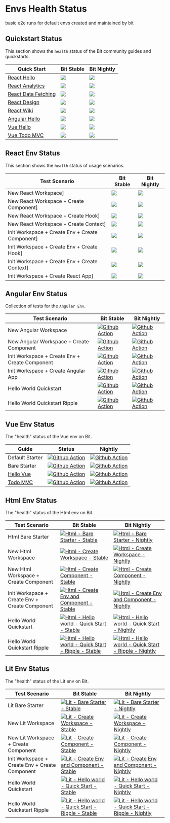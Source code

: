 <!-- React: Quickstarts -->
[REACT-QUICKSTART]: https://bit.dev/docs/quick-start/hello-world
[REACT-QUICKSTART-S]: https://github.com/teambit/envs-health-status/actions/workflows/react-quickstart-stable.yml
[REACT-QUICKSTART-SB]: https://github.com/teambit/envs-health-status/actions/workflows/react-quickstart-stable.yml/badge.svg
[REACT-QUICKSTART-N]: https://github.com/teambit/envs-health-status/actions/workflows/react-quickstart-nightly.yml
[REACT-QUICKSTART-NB]: https://github.com/teambit/envs-health-status/actions/workflows/react-quickstart-nightly.yml/badge.svg

[REACT-QUICKSTART-ANALYTICS]: https://bit.dev/docs/quick-start/analytics
[REACT-QUICKSTART-ANALYTICS-S]: https://github.com/teambit/envs-health-status/actions/workflows/react-quickstart-analytics-stable.yml
[REACT-QUICKSTART-ANALYTICS-SB]: https://github.com/teambit/envs-health-status/actions/workflows/react-quickstart-analytics-stable.yml/badge.svg
[REACT-QUICKSTART-ANALYTICS-N]: https://github.com/teambit/envs-health-status/actions/workflows/react-quickstart-analytics-nightly.yml
[REACT-QUICKSTART-ANALYTICS-NB]: https://github.com/teambit/envs-health-status/actions/workflows/react-quickstart-analytics-nightly.yml/badge.svg

[REACT-QUICKSTART-DATA-FETCHING]: https://bit.dev/docs/quick-start/wiki
[REACT-QUICKSTART-DATA-FETCHING-S]: https://github.com/teambit/envs-health-status/actions/workflows/react-quickstart-data-fetching-stable.yml
[REACT-QUICKSTART-DATA-FETCHING-SB]: https://github.com/teambit/envs-health-status/actions/workflows/react-quickstart-data-fetching-stable.yml/badge.svg
[REACT-QUICKSTART-DATA-FETCHING-N]: https://github.com/teambit/envs-health-status/actions/workflows/react-quickstart-data-fetching-nightly.yml
[REACT-QUICKSTART-DATA-FETCHING-NB]: https://github.com/teambit/envs-health-status/actions/workflows/react-quickstart-data-fetching-nightly.yml/badge.svg

[REACT-QUICKSTART-DESIGN]: https://bit.dev/docs/quick-start/design
[REACT-QUICKSTART-DESIGN-S]: https://github.com/teambit/envs-health-status/actions/workflows/react-quickstart-design-stable.yml
[REACT-QUICKSTART-DESIGN-SB]: https://github.com/teambit/envs-health-status/actions/workflows/react-quickstart-design-stable.yml/badge.svg
[REACT-QUICKSTART-DESIGN-N]: https://github.com/teambit/envs-health-status/actions/workflows/react-quickstart-design-nightly.yml
[REACT-QUICKSTART-DESIGN-NB]: https://github.com/teambit/envs-health-status/actions/workflows/react-quickstart-design-nightly.yml/badge.svg

[REACT-QUICKSTART-WIKI]: https://bit.dev/docs/quick-start/wiki
[REACT-QUICKSTART-WIKI-S]: https://github.com/teambit/envs-health-status/actions/workflows/react-quickstart-wiki-stable.yml
[REACT-QUICKSTART-WIKI-SB]: https://github.com/teambit/envs-health-status/actions/workflows/react-quickstart-wiki-stable.yml/badge.svg
[REACT-QUICKSTART-WIKI-N]: https://github.com/teambit/envs-health-status/actions/workflows/react-quickstart-wiki-nightly.yml
[REACT-QUICKSTART-WIKI-NB]: https://github.com/teambit/envs-health-status/actions/workflows/react-quickstart-wiki-nightly.yml/badge.svg

<!-- React: Env Test Scenarios -->
[REACT-CREATE-APP-S]: https://github.com/teambit/envs-health-status/actions/workflows/react-create-app-stable.yml
[REACT-CREATE-APP-SB]: https://github.com/teambit/envs-health-status/actions/workflows/react-create-app-stable.yml/badge.svg
[REACT-CREATE-APP-N]: https://github.com/teambit/envs-health-status/actions/workflows/react-create-app-nightly.yml
[REACT-CREATE-APP-NB]: https://github.com/teambit/envs-health-status/actions/workflows/react-create-app-nightly.yml/badge.svg

[REACT-CREATE-COMPONENT-S]: https://github.com/teambit/envs-health-status/actions/workflows/react-create-component-stable.yml
[REACT-CREATE-COMPONENT-SB]: https://github.com/teambit/envs-health-status/actions/workflows/react-create-component-stable.yml/badge.svg
[REACT-CREATE-COMPONENT-N]: https://github.com/teambit/envs-health-status/actions/workflows/react-create-component-nightly.yml
[REACT-CREATE-COMPONENT-NB]: https://github.com/teambit/envs-health-status/actions/workflows/react-create-component-nightly.yml/badge.svg

[REACT-CREATE-CONTEXT-S]: https://github.com/teambit/envs-health-status/actions/workflows/react-create-context-stable.yml
[REACT-CREATE-CONTEXT-SB]: https://github.com/teambit/envs-health-status/actions/workflows/react-create-context-stable.yml/badge.svg
[REACT-CREATE-CONTEXT-N]: https://github.com/teambit/envs-health-status/actions/workflows/react-create-context-nightly.yml
[REACT-CREATE-CONTEXT-NB]: https://github.com/teambit/envs-health-status/actions/workflows/react-create-context-nightly.yml/badge.svg

[REACT-CREATE-ENV-COMPONENT-S]: https://github.com/teambit/envs-health-status/actions/workflows/react-create-env-component-stable.yml
[REACT-CREATE-ENV-COMPONENT-SB]: https://github.com/teambit/envs-health-status/actions/workflows/react-create-env-component-stable.yml/badge.svg
[REACT-CREATE-ENV-COMPONENT-N]: https://github.com/teambit/envs-health-status/actions/workflows/react-create-env-component-nightly.yml
[REACT-CREATE-ENV-COMPONENT-NB]: https://github.com/teambit/envs-health-status/actions/workflows/react-create-env-component-nightly.yml/badge.svg

[REACT-CREATE-ENV-CONTEXT-S]: https://github.com/teambit/envs-health-status/actions/workflows/react-create-env-context-stable.yml
[REACT-CREATE-ENV-CONTEXT-SB]: https://github.com/teambit/envs-health-status/actions/workflows/react-create-env-context-stable.yml/badge.svg
[REACT-CREATE-ENV-CONTEXT-N]: https://github.com/teambit/envs-health-status/actions/workflows/react-create-env-context-nightly.yml
[REACT-CREATE-ENV-CONTEXT-NB]: https://github.com/teambit/envs-health-status/actions/workflows/react-create-env-context-nightly.yml/badge.svg

[REACT-CREATE-ENV-HOOK-S]: https://github.com/teambit/envs-health-status/actions/workflows/react-create-env-hook-stable.yml
[REACT-CREATE-ENV-HOOK-SB]: https://github.com/teambit/envs-health-status/actions/workflows/react-create-env-hook-stable.yml/badge.svg
[REACT-CREATE-ENV-HOOK-N]: https://github.com/teambit/envs-health-status/actions/workflows/react-create-env-hook-nightly.yml
[REACT-CREATE-ENV-HOOK-NB]: https://github.com/teambit/envs-health-status/actions/workflows/react-create-env-hook-nightly.yml/badge.svg

[REACT-CREATE-HOOK-S]: https://github.com/teambit/envs-health-status/actions/workflows/react-create-hook-stable.yml
[REACT-CREATE-HOOK-SB]: https://github.com/teambit/envs-health-status/actions/workflows/react-create-hook-stable.yml/badge.svg
[REACT-CREATE-HOOK-N]: https://github.com/teambit/envs-health-status/actions/workflows/react-create-hook-nightly.yml
[REACT-CREATE-HOOK-NB]: https://github.com/teambit/envs-health-status/actions/workflows/react-create-hook-nightly.yml/badge.svg

[REACT-CREATE-WORKSPACE-S]: https://github.com/teambit/envs-health-status/actions/workflows/react-create-workspace-stable.yml
[REACT-CREATE-WORKSPACE-SB]: https://github.com/teambit/envs-health-status/actions/workflows/react-create-workspace-stable.yml/badge.svg
[REACT-CREATE-WORKSPACE-N]: https://github.com/teambit/envs-health-status/actions/workflows/react-create-workspace-nightly.yml
[REACT-CREATE-WORKSPACE-NB]: https://github.com/teambit/envs-health-status/actions/workflows/react-create-workspace-nightly.yml/badge.svg

<!-- Angular: Quickstarts -->
[ANGULAR-QUICKSTART]: https://bit.dev/docs/quick-start/hello-world-angular
[ANGULAR-QUICKSTART-S]: https://github.com/teambit/envs-health-status/actions/workflows/angular-quickstart-stable.yml
[ANGULAR-QUICKSTART-SB]: https://github.com/teambit/envs-health-status/actions/workflows/angular-quickstart-stable.yml/badge.svg
[ANGULAR-QUICKSTART-N]: https://github.com/teambit/envs-health-status/actions/workflows/angular-quickstart-nightly.yml
[ANGULAR-QUICKSTART-NB]: https://github.com/teambit/envs-health-status/actions/workflows/angular-quickstart-nightly.yml/badge.svg

<!-- Vue: Quickstarts -->
[VUE-QUICKSTART]: https://bit.dev/docs/quick-start/hello-world-vue
[VUE-QUICKSTART-S]: https://github.com/teambit/envs-health-status/actions/workflows/vue-quickstart-stable.yml
[VUE-QUICKSTART-SB]: https://github.com/teambit/envs-health-status/actions/workflows/vue-quickstart-stable.yml/badge.svg
[VUE-QUICKSTART-N]: https://github.com/teambit/envs-health-status/actions/workflows/vue-quickstart-nightly.yml
[VUE-QUICKSTART-NB]: https://github.com/teambit/envs-health-status/actions/workflows/vue-quickstart-nightly.yml/badge.svg

[VUE-QUICKSTART-TODO-MVC]: https://bit.dev/docs/quick-start/todomvc
[VUE-QUICKSTART-TODO-MVC-S]: https://github.com/teambit/envs-health-status/actions/workflows/vue-quickstart-todo-mvc-stable.yml
[VUE-QUICKSTART-TODO-MVC-SB]: https://github.com/teambit/envs-health-status/actions/workflows/vue-quickstart-todo-mvc-stable.yml/badge.svg
[VUE-QUICKSTART-TODO-MVC-N]: https://github.com/teambit/envs-health-status/actions/workflows/vue-quickstart-todo-mvc-nightly.yml
[VUE-QUICKSTART-TODO-MVC-NB]: https://github.com/teambit/envs-health-status/actions/workflows/vue-quickstart-todo-mvc-nightly.yml/badge.svg

# Envs Health Status
basic e2e runs for default envs created and maintained by bit

## Quickstart Status
This section shows the `health` status of the Bit community guides and quickstarts.

|Quick Start|Bit Stable|Bit Nightly|
|--------------|---------|---------| 
|[React Hello][REACT-QUICKSTART] | [![][REACT-QUICKSTART-SB]][REACT-QUICKSTART-S] | [![][REACT-QUICKSTART-NB]][REACT-QUICKSTART-N] |
|[React Analytics][REACT-QUICKSTART-ANALYTICS] | [![][REACT-QUICKSTART-ANALYTICS-SB]][REACT-QUICKSTART-ANALYTICS-S] | [![][REACT-QUICKSTART-ANALYTICS-NB]][REACT-QUICKSTART-ANALYTICS-N] |
|[React Data Fetching][REACT-QUICKSTART-DATA-FETCHING] | [![][REACT-QUICKSTART-DATA-FETCHING-SB]][REACT-QUICKSTART-DATA-FETCHING-S] | [![][REACT-QUICKSTART-DATA-FETCHING-NB]][REACT-QUICKSTART-DATA-FETCHING-N] |
|[React Design][REACT-QUICKSTART-DESIGN] | [![][REACT-QUICKSTART-DESIGN-SB]][REACT-QUICKSTART-DESIGN-S] | [![][REACT-QUICKSTART-ANALYTICS-NB]][REACT-QUICKSTART-DESIGN-N] |
|[React Wiki][REACT-QUICKSTART-WIKI] | [![][REACT-QUICKSTART-WIKI-SB]][REACT-QUICKSTART-WIKI-S] | [![][REACT-QUICKSTART-WIKI-NB]][REACT-QUICKSTART-WIKI-N] |
|[Angular Hello][ANGULAR-QUICKSTART] | [![][ANGULAR-QUICKSTART-SB]][ANGULAR-QUICKSTART-S] | [![][ANGULAR-QUICKSTART-NB]][ANGULAR-QUICKSTART-N] |
|[Vue Hello][VUE-QUICKSTART] | [![][VUE-QUICKSTART-SB]][VUE-QUICKSTART-S] | [![][VUE-QUICKSTART-NB]][VUE-QUICKSTART-N] |
|[Vue Todo MVC][VUE-QUICKSTART-TODO-MVC] | [![][VUE-QUICKSTART-TODO-MVC-SB]][VUE-QUICKSTART-TODO-MVC-S] | [![][VUE-QUICKSTART-TODO-MVC-NB]][VUE-QUICKSTART-TODO-MVC-N] |

## React Env Status
This section shows the `health` status of usage scenarios.

|Test Scenario|Bit Stable|Bit Nightly|
|--------------|---------|---------| 
|New React Workspace] | [![][REACT-CREATE-WORKSPACE-SB]][REACT-CREATE-WORKSPACE-S] | [![][REACT-CREATE-WORKSPACE-NB]][REACT-CREATE-WORKSPACE-N] |
|New React Workspace + Create Component] | [![][REACT-CREATE-COMPONENT-SB]][REACT-CREATE-APP-S] | [![][REACT-CREATE-COMPONENT-NB]][REACT-CREATE-COMPONENT-N] |
|New React Workspace + Create Hook] | [![][REACT-CREATE-HOOK-SB]][REACT-CREATE-HOOK-S] | [![][REACT-CREATE-HOOK-NB]][REACT-CREATE-HOOK-N] |
|New React Workspace + Create Context] | [![][REACT-CREATE-CONTEXT-SB]][REACT-CREATE-CONTEXT-S] | [![][REACT-CREATE-CONTEXT-NB]][REACT-CREATE-CONTEXT-N] |
|Init Workspace + Create Env + Create Component] | [![][REACT-CREATE-ENV-COMPONENT-SB]][REACT-CREATE-ENV-COMPONENT-S] | [![][REACT-CREATE-ENV-COMPONENT-NB]][REACT-CREATE-ENV-COMPONENT-N] |
|Init Workspace + Create Env + Create Hook] | [![][REACT-CREATE-ENV-HOOK-SB]][REACT-CREATE-ENV-HOOK-S] | [![][REACT-CREATE-ENV-HOOK-NB]][REACT-CREATE-ENV-HOOK-N] |
|Init Workspace + Create Env + Create Context] | [![][REACT-CREATE-ENV-CONTEXT-SB]][REACT-CREATE-ENV-CONTEXT-S] | [![][REACT-CREATE-APP-NB]][REACT-CREATE-ENV-CONTEXT-N] |
|Init Workspace + Create React App] | [![][REACT-CREATE-APP-SB]][REACT-CREATE-APP-S] | [![][REACT-CREATE-APP-NB]][REACT-CREATE-APP-N] |

## Angular Env Status
Collection of tests for the `Angular Env`.

| Test Scenario                                  | Bit Stable                                                                                                                                                                                                                                                | Bit Nightly                                                                                                                                                                                                                                                 |
|------------------------------------------------|-----------------------------------------------------------------------------------------------------------------------------------------------------------------------------------------------------------------------------------------------------------|-------------------------------------------------------------------------------------------------------------------------------------------------------------------------------------------------------------------------------------------------------------| 
| New Angular Workspace                          | [![Github Action](https://github.com/teambit/envs-health-status/actions/workflows/angular-create-workspace-stable.yml/badge.svg)](https://github.com/teambit/envs-health-status/actions/workflows/angular-create-workspace-stable.yml)                    | [![Github Action](https://github.com/teambit/envs-health-status/actions/workflows/angular-create-workspace-nightly.yml/badge.svg)](https://github.com/teambit/envs-health-status/actions/workflows/angular-create-workspace-nightly.yml)                    |
| New Angular Workspace + Create Component       | [![Github Action](https://github.com/teambit/envs-health-status/actions/workflows/angular-create-component-stable.yml/badge.svg)](https://github.com/teambit/envs-health-status/actions/workflows/angular-create-component-stable.yml)                    | [![Github Action](https://github.com/teambit/envs-health-status/actions/workflows/angular-create-component-nightly.yml/badge.svg)](https://github.com/teambit/envs-health-status/actions/workflows/angular-create-component-nightly.yml)                    |
| Init Workspace + Create Env + Create Component | [![Github Action](https://github.com/teambit/envs-health-status/actions/workflows/angular-create-env-component-stable.yml/badge.svg)](https://github.com/teambit/envs-health-status/actions/workflows/angular-create-env-component-stable.yml)            | [![Github Action](https://github.com/teambit/envs-health-status/actions/workflows/angular-create-env-component-nightly.yml/badge.svg)](https://github.com/teambit/envs-health-status/actions/workflows/angular-create-env-component-nightly.yml)            |
| Init Workspace + Create Angular App            | [![Github Action](https://github.com/teambit/envs-health-status/actions/workflows/angular-create-app-stable.yml/badge.svg)](https://github.com/teambit/envs-health-status/actions/workflows/angular-create-app-stable.yml)                                | [![Github Action](https://github.com/teambit/envs-health-status/actions/workflows/angular-create-app-nightly.yml/badge.svg)](https://github.com/teambit/envs-health-status/actions/workflows/angular-create-app-nightly.yml)                                |
| Hello World Quickstart                         | [![Github Action](https://github.com/teambit/envs-health-status/actions/workflows/angular-hello-world-quickstart-stable.yml/badge.svg)](https://github.com/teambit/envs-health-status/actions/workflows/angular-hello-world-quickstart-stable.yml)        | [![Github Action](https://github.com/teambit/envs-health-status/actions/workflows/angular-hello-world-quickstart-nightly.yml/badge.svg)](https://github.com/teambit/envs-health-status/actions/workflows/angular-hello-world-quickstart-nightly.yml)        |
| Hello World Quickstart Ripple                  | [![Github Action](https://github.com/teambit/envs-health-status/actions/workflows/angular-hello-world-quickstart-ripple-stable.yml/badge.svg)](https://github.com/teambit/envs-health-status/actions/workflows/angular-hello-world-quickstart-ripple-stable.yml) | [![Github Action](https://github.com/teambit/envs-health-status/actions/workflows/angular-hello-world-quickstart-ripple-nightly.yml/badge.svg)](https://github.com/teambit/envs-health-status/actions/workflows/angular-hello-world-quickstart-ripple-nightly.yml) |

## Vue Env Status

The "health" status of the Vue env on Bit.

| Guide         | Status | Nightly |
|--------------|--------|-------|
| Default Starter | [![Github Action](https://github.com/teambit/envs-health-status/actions/workflows/vue-default-starter.yml/badge.svg)](https://github.com/teambit/envs-health-status/actions/workflows/vue-default-starter.yml) | [![Github Action](https://github.com/teambit/envs-health-status/actions/workflows/vue-default-starter-nightly.yml/badge.svg)](https://github.com/teambit/envs-health-status/actions/workflows/vue-default-starter-nightly.yml) |
| Bare Starter | [![Github Action](https://github.com/teambit/envs-health-status/actions/workflows/vue-bare-starter.yml/badge.svg)](https://github.com/teambit/envs-health-status/actions/workflows/vue-bare-starter.yml) | [![Github Action](https://github.com/teambit/envs-health-status/actions/workflows/vue-bare-starter-nightly.yml/badge.svg)](https://github.com/teambit/envs-health-status/actions/workflows/vue-bare-starter-nightly.yml) |
| [Hello Vue](https://bit.dev/docs/quick-start/hello-world-vue) | [![Github Action](https://github.com/teambit/envs-health-status/actions/workflows/vue-hello-world-quickstart.yml/badge.svg)](https://github.com/teambit/envs-health-status/actions/workflows/vue-hello-world-quickstart.yml) | [![Github Action](https://github.com/teambit/envs-health-status/actions/workflows/vue-hello-world-quickstart-nightly.yml/badge.svg)](https://github.com/teambit/envs-health-status/actions/workflows/vue-hello-world-quickstart-nightly.yml) |
| [Todo MVC](https://bit.dev/docs/quick-start/todomvc) | [![Github Action](https://github.com/teambit/envs-health-status/actions/workflows/vue-todo-mvc-quickstart.yml/badge.svg)](https://github.com/teambit/envs-health-status/actions/workflows/vue-todo-mvc-quickstart.yml) | [![Github Action](https://github.com/teambit/envs-health-status/actions/workflows/vue-todo-mvc-quickstart-nightly.yml/badge.svg)](https://github.com/teambit/envs-health-status/actions/workflows/vue-todo-mvc-quickstart-nightly.yml) |


## Html Env Status

The "health" status of the Html env on Bit.

| Test Scenario                                  | Bit Stable                                                                                                                                                                                                                                                | Bit Nightly                                                                                                                                                                                                                                                 |
|------------------------------------------------|-----------------------------------------------------------------------------------------------------------------------------------------------------------------------------------------------------------------------------------------------------------|-------------------------------------------------------------------------------------------------------------------------------------------------------------------------------------------------------------------------------------------------------------| 
| Html Bare Starter                          | [![Html - Bare Starter - Stable](https://github.com/teambit/envs-health-status/actions/workflows/html-bare-starter-stable.yml/badge.svg)](https://github.com/teambit/envs-health-status/actions/workflows/html-bare-starter-stable.yml)                    |[![Html - Bare Starter - Nightly](https://github.com/teambit/envs-health-status/actions/workflows/html-bare-starter-nightly.yml/badge.svg)](https://github.com/teambit/envs-health-status/actions/workflows/html-bare-starter-nightly.yml)                    |
| New Html Workspace                          | [![Html - Create Workspace - Stable](https://github.com/teambit/envs-health-status/actions/workflows/html-create-workspace-stable.yml/badge.svg)](https://github.com/teambit/envs-health-status/actions/workflows/html-create-workspace-stable.yml)                    | [![Html - Create Workspace - Nightly](https://github.com/teambit/envs-health-status/actions/workflows/html-create-workspace-nightly.yml/badge.svg)](https://github.com/teambit/envs-health-status/actions/workflows/html-create-workspace-nightly.yml)                    |
| New Html Workspace + Create Component       | [![Html - Create Component - Stable](https://github.com/teambit/envs-health-status/actions/workflows/html-create-component-stable.yml/badge.svg)](https://github.com/teambit/envs-health-status/actions/workflows/html-create-component-stable.yml)                    | [![Html - Create Component - Nightly](https://github.com/teambit/envs-health-status/actions/workflows/html-create-component-nightly.yml/badge.svg)](https://github.com/teambit/envs-health-status/actions/workflows/html-create-component-nightly.yml)                    |
| Init Workspace + Create Env + Create Component | [![Html - Create Env and Component - Stable](https://github.com/teambit/envs-health-status/actions/workflows/html-create-env-component-stable.yml/badge.svg)](https://github.com/teambit/envs-health-status/actions/workflows/html-create-env-component-stable.yml)            | [![Html - Create Env and Component - Nightly](https://github.com/teambit/envs-health-status/actions/workflows/html-create-env-component-nightly.yml/badge.svg)](https://github.com/teambit/envs-health-status/actions/workflows/html-create-env-component-nightly.yml)            |
| Hello World Quickstart                         | [![Html - Hello world - Quick Start - Stable](https://github.com/teambit/envs-health-status/actions/workflows/html-hello-world-quickstart-stable.yml/badge.svg)](https://github.com/teambit/envs-health-status/actions/workflows/html-hello-world-quickstart-stable.yml)        | [![Html - Hello world - Quick Start - Nightly](https://github.com/teambit/envs-health-status/actions/workflows/html-hello-world-quickstart-nightly.yml/badge.svg)](https://github.com/teambit/envs-health-status/actions/workflows/html-hello-world-quickstart-nightly.yml)        |
| Hello World Quickstart Ripple                  | [![Html - Hello world - Quick Start - Ripple - Stable](https://github.com/teambit/envs-health-status/actions/workflows/html-hello-world-quickstart-ripple-stable.yml/badge.svg)](https://github.com/teambit/envs-health-status/actions/workflows/html-hello-world-quickstart-ripple-stable.yml) | [![Html - Hello world - Quick Start - Ripple - Nightly](https://github.com/teambit/envs-health-status/actions/workflows/html-hello-world-quickstart-ripple-nightly.yml/badge.svg)](https://github.com/teambit/envs-health-status/actions/workflows/html-hello-world-quickstart-ripple-nightly.yml) |


## Lit Env Status

The "health" status of the Lit env on Bit.

| Test Scenario                                  | Bit Stable                                                                                                                                                                                                                                                | Bit Nightly                                                                                                                                                                                                                                                 |
|------------------------------------------------|-----------------------------------------------------------------------------------------------------------------------------------------------------------------------------------------------------------------------------------------------------------|-------------------------------------------------------------------------------------------------------------------------------------------------------------------------------------------------------------------------------------------------------------| 
| Lit Bare Starter                          | [![Lit - Bare Starter - Stable](https://github.com/teambit/envs-health-status/actions/workflows/lit-bare-starter-stable.yml/badge.svg)](https://github.com/teambit/envs-health-status/actions/workflows/lit-bare-starter-stable.yml)                    |[![Lit - Bare Starter - Nightly](https://github.com/teambit/envs-health-status/actions/workflows/lit-bare-starter-nightly.yml/badge.svg)](https://github.com/teambit/envs-health-status/actions/workflows/lit-bare-starter-nightly.yml)                    |
| New Lit Workspace                          | [![Lit - Create Workspace - Stable](https://github.com/teambit/envs-health-status/actions/workflows/lit-create-workspace-stable.yml/badge.svg)](https://github.com/teambit/envs-health-status/actions/workflows/lit-create-workspace-stable.yml)                    | [![Lit - Create Workspace - Nightly](https://github.com/teambit/envs-health-status/actions/workflows/lit-create-workspace-nightly.yml/badge.svg)](https://github.com/teambit/envs-health-status/actions/workflows/lit-create-workspace-nightly.yml)                    |
| New Lit Workspace + Create Component       | [![Lit - Create Component - Stable](https://github.com/teambit/envs-health-status/actions/workflows/lit-create-component-stable.yml/badge.svg)](https://github.com/teambit/envs-health-status/actions/workflows/lit-create-component-stable.yml)                    | [![Lit - Create Component - Nightly](https://github.com/teambit/envs-health-status/actions/workflows/lit-create-component-nightly.yml/badge.svg)](https://github.com/teambit/envs-health-status/actions/workflows/lit-create-component-nightly.yml)                    |
| Init Workspace + Create Env + Create Component | [![Lit - Create Env and Component - Stable](https://github.com/teambit/envs-health-status/actions/workflows/lit-create-env-component-stable.yml/badge.svg)](https://github.com/teambit/envs-health-status/actions/workflows/lit-create-env-component-stable.yml)            | [![Lit - Create Env and Component - Nightly](https://github.com/teambit/envs-health-status/actions/workflows/lit-create-env-component-nightly.yml/badge.svg)](https://github.com/teambit/envs-health-status/actions/workflows/lit-create-env-component-nightly.yml)            |
| Hello World Quickstart                         | [![Lit - Hello world - Quick Start - Stable](https://github.com/teambit/envs-health-status/actions/workflows/lit-hello-world-quickstart-stable.yml/badge.svg)](https://github.com/teambit/envs-health-status/actions/workflows/lit-hello-world-quickstart-stable.yml)        | [![Lit - Hello world - Quick Start - Nightly](https://github.com/teambit/envs-health-status/actions/workflows/lit-hello-world-quickstart-nightly.yml/badge.svg)](https://github.com/teambit/envs-health-status/actions/workflows/lit-hello-world-quickstart-nightly.yml)        |
| Hello World Quickstart Ripple                  | [![Lit - Hello world - Quick Start - Ripple - Stable](https://github.com/teambit/envs-health-status/actions/workflows/lit-hello-world-quickstart-ripple-stable.yml/badge.svg)](https://github.com/teambit/envs-health-status/actions/workflows/lit-hello-world-quickstart-ripple-stable.yml) | [![Lit - Hello world - Quick Start - Ripple - Nightly](https://github.com/teambit/envs-health-status/actions/workflows/lit-hello-world-quickstart-ripple-nightly.yml/badge.svg)](https://github.com/teambit/envs-health-status/actions/workflows/lit-hello-world-quickstart-ripple-nightly.yml) |
